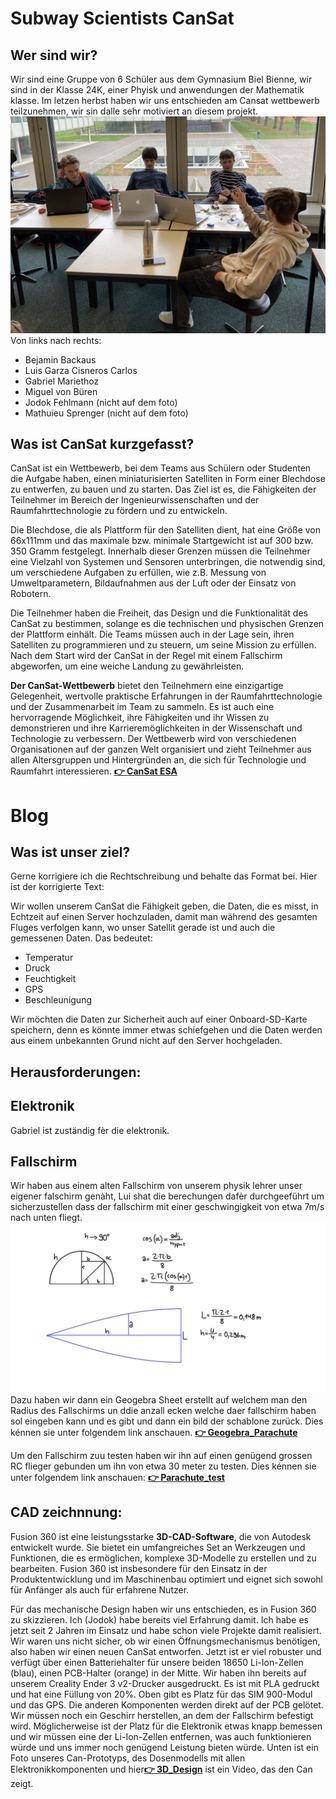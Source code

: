 # Subway Scientists CanSat

## Wer sind wir?
Wir sind eine Gruppe von 6 Schüler aus dem Gymnasium Biel Bienne, wir sind in der Klasse 24K, einer Phyisk und anwendungen der Mathematik klasse. Im letzen herbst haben wir uns entschieden am Cansat wettbewerb teilzunehmen, wir sin dalle sehr motiviert an diesem projekt.
![](./gruppenfoto.jpg)
Von links nach rechts:

* Bejamin Backaus
* Luis Garza Cisneros Carlos
* Gabriel Mariethoz
* Miguel von Büren
* Jodok Fehlmann (nicht auf dem foto)
* Mathuieu Sprenger (nicht auf dem foto)


## Was ist CanSat kurzgefasst?

CanSat ist ein Wettbewerb, bei dem Teams aus Schülern oder Studenten die Aufgabe haben, einen miniaturisierten Satelliten in Form einer Blechdose zu entwerfen, zu bauen und zu starten. Das Ziel ist es, die Fähigkeiten der Teilnehmer im Bereich der Ingenieurwissenschaften und der Raumfahrttechnologie zu fördern und zu entwickeln.

Die Blechdose, die als Plattform für den Satelliten dient, hat eine Größe von 66x111mm und das maximale bzw. minimale Startgewicht ist auf 300 bzw. 350 Gramm festgelegt. Innerhalb dieser Grenzen müssen die Teilnehmer eine Vielzahl von Systemen und Sensoren unterbringen, die notwendig sind, um verschiedene Aufgaben zu erfüllen, wie z.B. Messung von Umweltparametern, Bildaufnahmen aus der Luft oder der Einsatz von Robotern.

Die Teilnehmer haben die Freiheit, das Design und die Funktionalität des CanSat zu bestimmen, solange es die technischen und physischen Grenzen der Plattform einhält. Die Teams müssen auch in der Lage sein, ihren Satelliten zu programmieren und zu steuern, um seine Mission zu erfüllen. Nach dem Start wird der CanSat in der Regel mit einem Fallschirm abgeworfen, um eine weiche Landung zu gewährleisten.

__Der CanSat-Wettbewerb__ bietet den Teilnehmern eine einzigartige Gelegenheit, wertvolle praktische Erfahrungen in der Raumfahrttechnologie und der Zusammenarbeit im Team zu sammeln. Es ist auch eine hervorragende Möglichkeit, ihre Fähigkeiten und ihr Wissen zu demonstrieren und ihre Karrieremöglichkeiten in der Wissenschaft und Technologie zu verbessern. Der Wettbewerb wird von verschiedenen Organisationen auf der ganzen Welt organisiert und zieht Teilnehmer aus allen Altersgruppen und Hintergründen an, die sich für Technologie und Raumfahrt interessieren.
 [__👉 CanSat ESA__](https://cansat.esa.int/)


# Blog
## Was ist unser ziel? 
Gerne korrigiere ich die Rechtschreibung und behalte das Format bei. Hier ist der korrigierte Text:

Wir wollen unserem CanSat die Fähigkeit geben, die Daten, die es misst, in Echtzeit auf einen Server hochzuladen, damit man während des gesamten Fluges verfolgen kann, wo unser Satellit gerade ist und auch die gemessenen Daten. Das bedeutet:

* Temperatur
* Druck
* Feuchtigkeit
* GPS
* Beschleunigung

Wir möchten die Daten zur Sicherheit auch auf einer Onboard-SD-Karte speichern, denn es könnte immer etwas schiefgehen und die Daten werden aus einem unbekannten Grund nicht auf den Server hochgeladen.
## Herausforderungen:
## Elektronik
Gabriel ist zuständig fèr die elektronik.
## Fallschirm
Wir haben aus einem alten Fallschirm von unserem physik lehrer unser eigener falschirm genàht, Lui shat die berechungen dafèr durchgeeführt um sicherzustellen dass der fallschirm mit einer geschwingigkeit von etwa 7m/s nach unten fliegt. 
![](./callculatiosn_parachute.jpg)
Dazu haben wir dann ein Geogebra Sheet erstellt auf welchem man den Radius des Fallschirms un ddie anzall ecken welche daer fallschirm haben sol eingeben kann und es gibt und dann ein bild der schablone zurück. Dies kénnen sie unter folgendem link anschauen.
[__👉 Geogebra_Parachute__](https://www.geogebra.org/m/fgpmn9gp)

Um den Fallschirm zuu testen haben wir ihn auf einen genügend grossen RC flieger gebunden um ihn von etwa 30 meter zu testen. Dies kénnen sie unter folgendem link anschauen:
[__👉 Parachute_test__](https://youtu.be/5CryblZcecw)

## CAD zeichnnung:
Fusion 360 ist eine leistungsstarke __3D-CAD-Software__, die von Autodesk entwickelt wurde. Sie bietet ein umfangreiches Set an Werkzeugen und Funktionen, die es ermöglichen, komplexe 3D-Modelle zu erstellen und zu bearbeiten. Fusion 360 ist insbesondere für den Einsatz in der Produktentwicklung und im Maschinenbau optimiert und eignet sich sowohl für Anfänger als auch für erfahrene Nutzer. 

Für das mechanische Design haben wir uns entschieden, es in Fusion 360 zu skizzieren. Ich (Jodok) habe bereits viel Erfahrung damit. Ich habe es jetzt seit 2 Jahren im Einsatz und habe schon viele Projekte damit realisiert. Wir waren uns nicht sicher, ob wir einen Öffnungsmechanismus benötigen, also haben wir einen neuen CanSat entworfen. Jetzt ist er viel robuster und verfügt über einen Batteriehalter für unsere beiden 18650 Li-Ion-Zellen (blau), einen PCB-Halter (orange) in der Mitte. Wir haben ihn bereits auf unserem Creality Ender 3 v2-Drucker ausgedruckt. Es ist mit PLA gedruckt und hat eine Füllung von 20%. Oben gibt es Platz für das SIM 900-Modul und das GPS. Die anderen Komponenten werden direkt auf der PCB gelötet. Wir müssen noch ein Geschirr herstellen, an dem der Fallschirm befestigt wird. Möglicherweise ist der Platz für die Elektronik etwas knapp bemessen und wir müssen eine der Li-Ion-Zellen entfernen, was auch funktionieren würde und uns immer noch genügend Leistung bieten würde. Unten ist ein Foto unseres Can-Prototyps, des Dosenmodells mit allen Elektronikkomponenten und hier[__👉 3D_Design__](https://youtu.be/CeT4FryvV4w)
ist ein Video, das den Can zeigt.